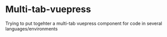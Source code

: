 # Multi-tab-vuepress
Trying to put togehter a multi-tab vuepress component for code in several languages/environments
